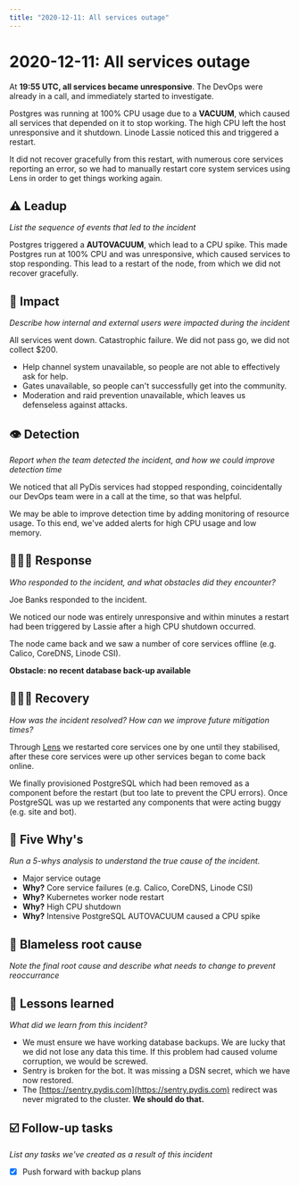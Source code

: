 ```yaml
---
title: "2020-12-11: All services outage"
---
```


# 2020-12-11: All services outage

At **19:55 UTC, all services became unresponsive**. The DevOps were already in a call, and immediately started to investigate.

Postgres was running at 100% CPU usage due to a **VACUUM**, which caused all services that depended on it to stop working. The high CPU left the host unresponsive and it shutdown. Linode Lassie noticed this and triggered a restart.

It did not recover gracefully from this restart, with numerous core services reporting an error, so we had to manually restart core system services using Lens in order to get things working again.

## ⚠️ Leadup

*List the sequence of events that led to the incident*

Postgres triggered a **AUTOVACUUM**, which lead to a CPU spike. This made Postgres run at 100% CPU and was unresponsive, which caused services to stop responding. This lead to a  restart of the node, from which we did not recover gracefully.

## 🥏 Impact

*Describe how internal and external users were impacted during the incident*

All services went down. Catastrophic failure. We did not pass go, we did not collect $200.

- Help channel system unavailable, so people are not able to effectively ask for help.
- Gates unavailable, so people can't successfully get into the community.
- Moderation and raid prevention unavailable, which leaves us defenseless against attacks.

## 👁️ Detection

*Report when the team detected the incident, and how we could improve detection time*

We noticed that all PyDis services had stopped responding, coincidentally our DevOps team were in a call at the time, so that was helpful.

We may be able to improve detection time by adding monitoring of resource usage. To this end, we've added alerts for high CPU usage and low memory.

## 🙋🏿‍♂️ Response

*Who responded to the incident, and what obstacles did they encounter?*

Joe Banks responded to the incident.

We noticed our node was entirely unresponsive and within minutes a restart had been triggered by Lassie after a high CPU shutdown occurred.

The node came back and we saw a number of core services offline (e.g. Calico, CoreDNS, Linode CSI).

**Obstacle: no recent database back-up available**

## 🙆🏽‍♀️ Recovery

*How was the incident resolved? How can we improve future mitigation times?*

Through [Lens](https://k8slens.dev/) we restarted core services one by one until they stabilised, after these core services were up other services began to come back online.

We finally provisioned PostgreSQL which had been removed as a component before the restart (but too late to prevent the CPU errors). Once PostgreSQL was up we restarted any components that were acting buggy (e.g. site and bot).

## 🔎 Five Why's

*Run a 5-whys analysis to understand the true cause of the incident.*

- Major service outage
- **Why?** Core service failures (e.g. Calico, CoreDNS, Linode CSI)
- **Why?** Kubernetes worker node restart
- **Why?** High CPU shutdown
- **Why?** Intensive PostgreSQL AUTOVACUUM caused a CPU spike

## 🌱 Blameless root cause

*Note the final root cause and describe what needs to change to prevent reoccurrance*

## 🤔 Lessons learned

*What did we learn from this incident?*

- We must ensure we have working database backups. We are lucky that we did not lose any data this time. If this problem had caused volume corruption, we would be screwed.
- Sentry is broken for the bot. It was missing a DSN secret, which we have now restored.
- The [https://sentry.pydis.com](https://sentry.pydis.com) redirect was never migrated to the cluster. **We should do that.**

## ☑️ Follow-up tasks

*List any tasks we've created as a result of this incident*

- [x] Push forward with backup plans
